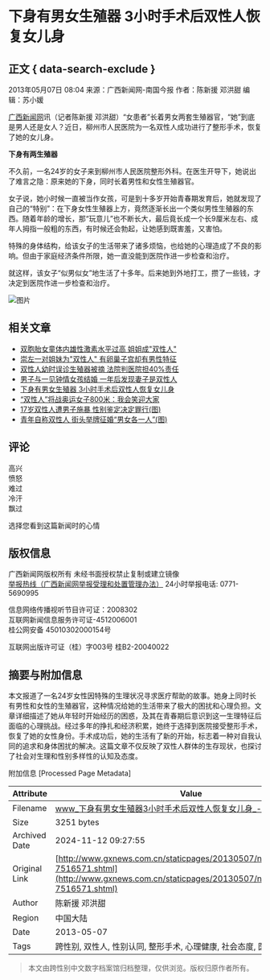 # 下身有男女生殖器 3小时手术后双性人恢复女儿身

## 正文 { data-search-exclude }


2013年05月07日 08:04 来源：广西新闻网-南国今报 作者：陈新援 邓洪甜 编辑：苏小媛

[广西新闻网](http://www.gxnews.com.cn)讯（记者陈新援 邓洪甜）“女患者”长着男女两套生殖器官，“她”到底是男人还是女人？近日，柳州市人民医院为一名双性人成功进行了整形手术，恢复了她的女儿身。

**下身有两生殖器**

不久前，一名24岁的女子来到柳州市人民医院整形外科。在医生开导下，她说出了难言之隐：原来她的下身，同时长着男性和女性生殖器官。

女子说，她小时候一直被当作女孩，可是到十多岁开始青春期发育后，她就发现了自己的“特别”：在下身女性生殖器上方，竟然逐渐长出一个类似男性生殖器的东西。随着年龄的增长，那“玩意儿”也不断长大，最后竟长成一个长9厘米左右、成年人拇指一般粗的东西，有时候还会勃起，让她感到既害羞，又害怕。

特殊的身体结构，给该女子的生活带来了诸多烦恼，也给她的心理造成了不良的影响。但由于家庭经济条件所限，她一直没能到医院作进一步检查和治疗。

就这样，该女子“似男似女”地生活了十多年。后来她到外地打工，攒了一些钱，才决定到医院作进一步检查和治疗。

![图片](http://www.gxnews.com.cn/images/2009/attitude_percent.gif)

## 相关文章

- [双胞胎女童体内雄性激素水平过高 姐姐成"双性人"](http://www.gxnews.com.cn/redirect.php?a=about&id=9731934)
- [崇左一对姐妹为"双性人" 有卵巢子宫却有男性特征](http://news.gxnews.com.cn/staticpages/20140103/newgx52c5ea75-9361689.shtml)
- [双性人幼时误诊生殖器被摘 法院判医院担40%责任](http://news.gxnews.com.cn/staticpages/20130719/newgx51e92fbc-8076097.shtml)
- [男子与一见钟情女孩结婚 一年后发现妻子是双性人](http://news.gxnews.com.cn/staticpages/20130529/newgx51a54c5a-7686645.shtml)
- [下身有男女生殖器 3小时手术后双性人恢复女儿身](http://news.gxnews.com.cn/staticpages/20130507/newgx518844f7-7516571-1.shtml)
- [“双性人”将战奥运女子800米：我会笑迎大家](http://news.gxnews.com.cn/staticpages/20120425/newgx4f9795ed-5135623.shtml)
- [17岁双性人遭男子施暴 性别鉴定决定罪行(图)](http://news.gxnews.com.cn/staticpages/20110614/newgx4df736ee-3875048.shtml)
- [青年自称双性人 街头举牌征婚“男女各一人”(图)](http://news.gxnews.com.cn/staticpages/20100818/newgx4c6b3cac-3193586.shtml)

## 评论

高兴  
愤怒  
难过  
冷汗  
飘过

选择您看到这篇新闻时的心情

## 版权信息

广西新闻网版权所有 未经书面授权禁止复制或建立镜像  
[举报热线（广西新闻网举报受理和处置管理办法）](http://news.gxnews.com.cn/staticpages/20171229/newgx5a460936-16798972.shtml) 24小时举报电话: 0771-5690995  

信息网络传播视听节目许可证：2008302  
互联网新闻信息服务许可证-4512006001  
桂公网安备 45010302000154号  

互联网出版许可证（桂）字003号 桂B2-20040022

## 摘要与附加信息

<!-- tcd_abstract -->
本文报道了一名24岁女性因特殊的生理状况寻求医疗帮助的故事。她身上同时长有男性和女性的生殖器官，这种情况给她的生活带来了极大的困扰和心理负担。文章详细描述了她从年轻时开始经历的困惑，及其在青春期后意识到这一生理特征后面临的心理挑战。经过多年的挣扎和经济积累，她终于选择到医院接受整形手术，恢复了她的女性身份。手术成功后，她的生活有了新的开始，标志着一种对自我认同的追求和身体困扰的解决。这篇文章不仅反映了双性人群体的生存现状，也探讨了社会对生理和性别多样性的认知及态度。
<!-- tcd_abstract_end -->

附加信息 [Processed Page Metadata]

| Attribute       | Value                                  |
|-----------------|----------------------------------------|
| Filename        | www_下身有男女生殖器3小时手术后双性人恢复女儿身_-_广西新闻网.md                             |
| Size            | 3251 bytes                           |
| Archived Date   | 2024-11-12 09:27:55                             |
| Original Link   | [http://www.gxnews.com.cn/staticpages/20130507/newgx518844f7-7516571.shtml](http://www.gxnews.com.cn/staticpages/20130507/newgx518844f7-7516571.shtml)                       |
| Author          | 陈新援 邓洪甜                               |
| Region          | 中国大陆                               |
| Date            | 2013-05-07                                 |
| Tags            | 跨性别, 双性人, 性别认同, 整形手术, 心理健康, 社会态度, 医疗资源                                 |
>
> 本文由跨性别中文数字档案馆归档整理，仅供浏览。版权归原作者所有。
>